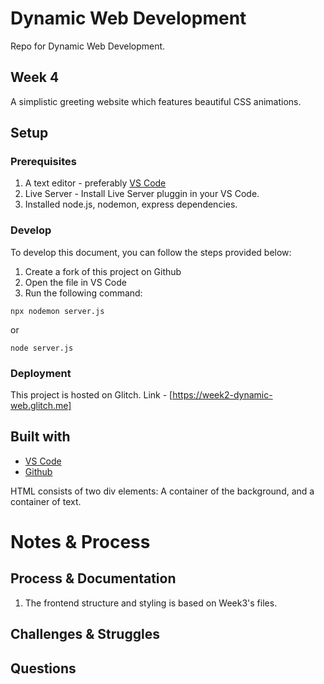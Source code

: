 # Dynamic Web Development

Repo for Dynamic Web Development. 

## Week 4

A simplistic greeting website which features beautiful CSS animations.

## Setup

### Prerequisites

1. A text editor - preferably [VS Code](https://code.visualstudio.com/)
2. Live Server - Install Live Server pluggin in your VS Code.
3. Installed node.js, nodemon, express dependencies.


### Develop

To develop this document, you can follow the steps provided below:
1. Create a fork of this project on Github
2. Open the file in VS Code
3. Run the following command:

```
npx nodemon server.js
```

or

```
node server.js
```

### Deployment

This project is hosted on Glitch. Link - [https://week2-dynamic-web.glitch.me]

## Built with

* [VS Code](https://code.visualstudio.com/)
* [Github](https://github.com)

HTML consists  of two div elements: A container of the background, and a container of text.

# Notes & Process

## Process & Documentation

1. The frontend structure and styling is based on Week3's files.

## Challenges & Struggles


## Questions

